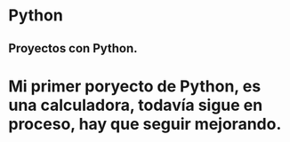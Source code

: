 # Python
Proyectos con Python. 
- 
# Mi primer poryecto de Python, es una calculadora, todavía sigue en proceso, hay que seguir mejorando.
